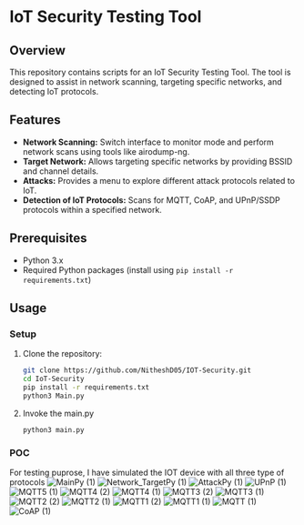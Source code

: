 # IoT Security Testing Tool

## Overview
This repository contains scripts for an IoT Security Testing Tool. The tool is designed to assist in network scanning, targeting specific networks, and detecting IoT protocols.

## Features
- **Network Scanning:** Switch interface to monitor mode and perform network scans using tools like airodump-ng.
- **Target Network:** Allows targeting specific networks by providing BSSID and channel details.
- **Attacks:** Provides a menu to explore different attack protocols related to IoT.
- **Detection of IoT Protocols:** Scans for MQTT, CoAP, and UPnP/SSDP protocols within a specified network.

## Prerequisites
- Python 3.x
- Required Python packages (install using `pip install -r requirements.txt`)

## Usage
### Setup
1. Clone the repository:
   ```bash
   git clone https://github.com/NitheshD05/IOT-Security.git
   cd IoT-Security
   pip install -r requirements.txt
   python3 Main.py

2. Invoke the main.py
   ```
   python3 main.py

### POC
For testing puprose, I have simulated the IOT device with all three type of protocols
![MainPy (1)](https://github.com/user-attachments/assets/0de83d0f-f516-46be-a4c6-1388e71c067d)
![Network_TargetPy (1)](https://github.com/user-attachments/assets/8b0d5d84-2b88-4918-813a-60b8fd5753c3)
![AttackPy (1)](https://github.com/user-attachments/assets/6f7b4759-fe1d-441d-8708-b163b0d6efc8)
![UPnP (1)](https://github.com/user-attachments/assets/663ad921-49b8-428f-938a-cad581fb6902)
![MQTT5 (1)](https://github.com/user-attachments/assets/b0532541-e596-4c5e-a106-2641178cbfb2)
![MQTT4 (2)](https://github.com/user-attachments/assets/520a42bc-adf6-4130-80a2-f4164db4dfd6)
![MQTT4 (1)](https://github.com/user-attachments/assets/4d31b466-77b5-4d09-9827-d3daa49a8838)
![MQTT3 (2)](https://github.com/user-attachments/assets/e201eff5-7ea8-4d1e-a1d6-cdce3ba79d97)
![MQTT3 (1)](https://github.com/user-attachments/assets/7fa0e40e-aa0a-4b7a-989b-2b42fe6d92ae)
![MQTT2 (2)](https://github.com/user-attachments/assets/4a78c65d-912f-45c9-9f1b-5153de52b72d)
![MQTT2 (1)](https://github.com/user-attachments/assets/79c12169-ce99-44be-bb32-15e9d05c1522)
![MQTT1 (2)](https://github.com/user-attachments/assets/b2846254-8444-4131-9733-a3f14476c939)
![MQTT1 (1)](https://github.com/user-attachments/assets/26681e27-09d7-4e2d-afe5-edd0cebafcba)
![MQTT (1)](https://github.com/user-attachments/assets/278122bf-e85b-40a1-8d5b-329a832722e2)
![CoAP (1)](https://github.com/user-attachments/assets/2c16d351-7635-4077-be24-c02e70f06568)


